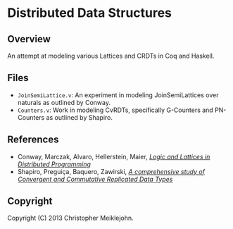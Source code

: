 # Distributed Data Structures

## Overview

An attempt at modeling various Lattices and CRDTs in Coq and Haskell.

## Files

* ```JoinSemiLattice.v```: An experiment in modeling JoinSemiLattices
  over naturals as outlined by Conway.
* ```Counters.v```: Work in modeling CvRDTs, specifically G-Counters and
  PN-Counters as outlined by Shapiro.

## References

* Conway, Marczak, Alvaro, Hellerstein, Maier, [_Logic and Lattices in Distributed Programming_](http://db.cs.berkeley.edu/papers/UCB-lattice-tr.pdf)
* Shapiro, Preguiça, Baquero, Zawirski, [_A comprehensive study of Convergent and Commutative Replicated Data Types_](http://hal.upmc.fr/docs/00/55/55/88/PDF/techreport.pdf)

## Copyright

Copyright (C) 2013 Christopher Meiklejohn.



